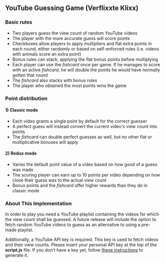 ## YouTube Guessing Game (Verflixxte Klixx)

### Basic rules
+ Two players guess the view count of random YouTube videos
+ The player with the more accurate guess will score points
+ Checkboxes allow players to apply multipliers and flat extra points in each round,
either randomly or based on self-enforced rules (i.e. videos with animals score an extra point)
+ Bonus rules can stack, applying the flat bonus points before multiplying
+ Each player can use the _fishcard_ once per game. If he manages to score with an active _fishcard_,
he will double the points he would have normally gotten that round
+ The _fishcard_ also stacks with bonus rules
+ The player who obtained the most points wins the game

### Point distribution
#### 1) Classic mode
+ Each video grants a single point by default for the correct guesser
+ A perfect guess will instead convert the current video's view count into points
+ The _fishcard_ can double perfect guesses as well, but no other flat or multiplicative bonuses will apply

#### 2) Redux mode
+ Varies the default point value of a video based on how good of a guess was made
+ The scoring player can earn up to 10 points per video depending on
how close their guess was to the actual view count
+ Bonus points and the _fishcard_ offer higher rewards than they do in classic mode

### About This Implementation
In order to play you need a YouTube playlist containing the videos for which
the view count shall be guessed. A future release will include the option to fetch
random YouTube videos to guess as an alternative to using a pre-made playlist.

Additionally, a YouTube API key is required. This key is used to fetch videos
and their view counts. Please insert your personal API key at the top of the
__script.js__ file. If you don't have a key yet, follow [these instructions](https://www.slickremix.com/docs/get-api-key-for-youtube/) to
generate it.